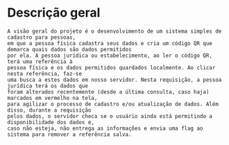 # **Descrição geral**
 
	A visão geral do projeto é o desenvolvimento de um sistema simples de cadastro para pessoas,
	em que a pessoa física cadastra seus dados e cria um código QR que demarca quais dados são dados permitidos
	por ela. A pessoa jurídica ou estabelecimento, ao ler o código QR, terá uma referência à
	pessoa física e os dados permitidos quardados localmente. Ao clicar nesta referência, faz-se
	uma busca a estes dados em nosso servidor. Nesta requisição, a pessoa jurídica terá os dados que
	foram alterados recentemente (desde a última consulta, caso haja) marcados em vermelho na tela,
	para agilizar o processo de cadastro e/ou atualização de dados. Além disso, durante a requisição
	pelos dados, o servidor checa se o usuário ainda está permitindo a disponibilidade dos dados e,
	caso não esteja, não entrega as informações e envia uma flag ao sistema para remover a referência salva.